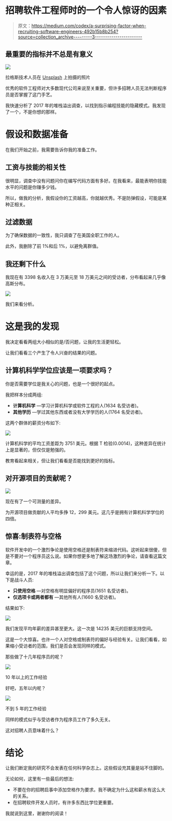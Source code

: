 # 招聘软件工程师时的一个令人惊讶的因素

> 原文：<https://medium.com/codex/a-surprising-factor-when-recruiting-software-engineers-492b15b8b254?source=collection_archive---------3----------------------->

## 最重要的指标并不总是有意义

![](img/c03d4df2cc8583284109dffb72483a86.png)

拉格斯技术人员在 [Unsplash](https://unsplash.com?utm_source=medium&utm_medium=referral) 上拍摄的照片

优秀的软件工程师对大多数现代公司来说至关重要，但许多招聘人员无法判断程序员是否掌握了这门手艺。

我快速分析了 2017 年的堆栈溢出调查，以找到指示编程技能的隐藏模式。我发现了一个，不是你想的那样。

# 假设和数据准备

在我们开始之前，我需要告诉你我的准备工作。

## 工资与技能的相关性

很明显，调查中没有问题问你在编写代码方面有多好。在我看来，最能表明你技能水平的问题是你赚多少钱。

所以，做我的分析，我假设你的工资越高，你就越优秀。不是防弹假设，可能是某种正相关。

## 过滤数据

为了确保数据的一致性，我只调查了在美国全职工作的人。

此外，我删除了前 1%和后 1%，以避免离群值。

## 我还剩下什么

我现在有 3398 名收入在 3 万美元至 18 万美元之间的受访者，分布看起来几乎像高斯分布。

![](img/d98239ebc7d79e4c512e7bf66472fded.png)

我们来看分析。

# 这是我的发现

我决定看看两组大小相似的是/否问题，让我的生活更轻松。

让我们看看三个产生了令人兴奋的结果的问题。

## 计算机科学学位应该是一项要求吗？

你是否需要学位是我关心的问题，也是一个很好的起点。

我把样本分成两组:

*   **计算机科学** —学习计算机科学或软件工程的人(1634 名受访者)。
*   **其他学历** —学过其他东西或者没有大学学历的人(1764 名受访者)。

这两个群体的薪资分布如下:

![](img/14867f210f2f834e3126f8cac1b3c66b.png)

计算机科学的平均工资差距为 3751 美元。根据 T 检验(0.0014)，这种差异在统计上是显著的，但仅仅是勉强的。

教育看起来相关，但让我们看看是否能找到更好的指标。

## 对开源项目的贡献呢？

![](img/69c5d3feb0e82af9954962951aea224a.png)

现在有了一个可测量的差异。

为开源项目做贡献的人平均多挣 12，299 美元。这几乎是拥有计算机科学学位的四倍。

## 惊喜:制表符与空格

软件开发中的一个激烈争论是使用空格还是制表符来缩进代码。这听起来很傻，但是不要对一个程序员这么说。如果你想更多地了解这场激烈的争论，请查看这篇文章。

幸运的是，2017 年的堆栈溢出调查包括了这个问题，所以让我们来分析一下。以下是战斗人员:

*   **只使用空格** —对空格有明显偏好的程序员(1651 名受访者)。
*   **仅选项卡或两者都有** —其他所有人(1660 名受访者)。

结果如下:

![](img/deb4d0a7361d5a00b2562b344a164f40.png)

我们发现平均年薪的差异甚至更大。这一次是 14235 美元的巨额支持空间。

这是一个大惊喜。也许一个人对空格或制表符的偏好与经验有关。让我们看看，如果缩小受访者的范围，我们是否会发现同样的模式。

那些做了十几年程序员的呢？

![](img/5a7a9d3935884f897af86bb9fe740857.png)

10 年以上的工作经验

好吧，五年以内呢？

![](img/40cc8413e41125da07771f10e5e099bd.png)

不到 5 年的工作经验

同样的模式似乎与受访者作为程序员工作了多久无关。

这对招聘人员意味着什么？

# 结论

让我们断定我的研究不会发表在任何科学杂志上。这些假设充其量是站不住脚的。

无论如何，这里有一些最后的想法:

*   不要在你的招聘启事中添加空格作为要求。我不确定为什么这和薪水有这么大的关系。
*   在招聘软件开发人员时，有许多东西比学位更重要。

我就说到这里，谢谢你的阅读！